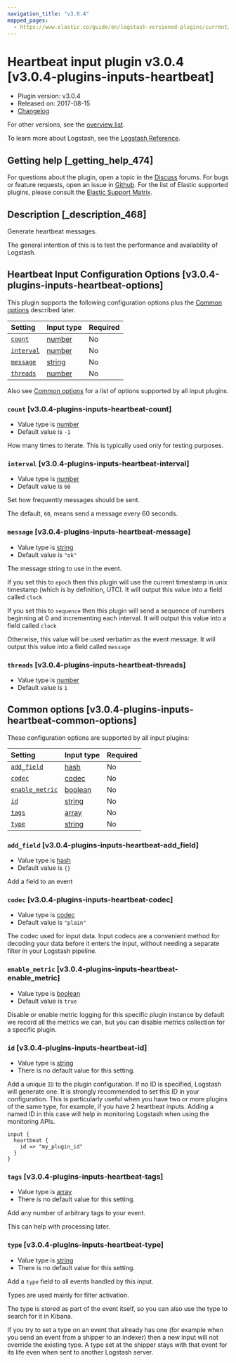 ```yaml
---
navigation_title: "v3.0.4"
mapped_pages:
  - https://www.elastic.co/guide/en/logstash-versioned-plugins/current/v3.0.4-plugins-inputs-heartbeat.html
---
```


# Heartbeat input plugin v3.0.4 [v3.0.4-plugins-inputs-heartbeat]

* Plugin version: v3.0.4
* Released on: 2017-08-15
* [Changelog](https://github.com/logstash-plugins/logstash-input-heartbeat/blob/v3.0.4/CHANGELOG.md)

For other versions, see the [overview list](input-heartbeat-index.md).

To learn more about Logstash, see the [Logstash Reference](https://www.elastic.co/guide/en/logstash/current/index.html).

## Getting help [_getting_help_474]

For questions about the plugin, open a topic in the [Discuss](http://discuss.elastic.co) forums. For bugs or feature requests, open an issue in [Github](https://github.com/logstash-plugins/logstash-input-heartbeat). For the list of Elastic supported plugins, please consult the [Elastic Support Matrix](https://www.elastic.co/support/matrix#matrix_logstash_plugins).

## Description [_description_468]

Generate heartbeat messages.

The general intention of this is to test the performance and availability of Logstash.

## Heartbeat Input Configuration Options [v3.0.4-plugins-inputs-heartbeat-options]

This plugin supports the following configuration options plus the [Common options](v3-0-4-plugins-inputs-heartbeat.md#v3.0.4-plugins-inputs-heartbeat-common-options) described later.

| Setting | Input type | Required |
| :- | :- | :- |
| [`count`](v3-0-4-plugins-inputs-heartbeat.md#v3.0.4-plugins-inputs-heartbeat-count) | [number](/lsr/value-types.md#number) | No |
| [`interval`](v3-0-4-plugins-inputs-heartbeat.md#v3.0.4-plugins-inputs-heartbeat-interval) | [number](/lsr/value-types.md#number) | No |
| [`message`](v3-0-4-plugins-inputs-heartbeat.md#v3.0.4-plugins-inputs-heartbeat-message) | [string](/lsr/value-types.md#string) | No |
| [`threads`](v3-0-4-plugins-inputs-heartbeat.md#v3.0.4-plugins-inputs-heartbeat-threads) | [number](/lsr/value-types.md#number) | No |

Also see [Common options](v3-0-4-plugins-inputs-heartbeat.md#v3.0.4-plugins-inputs-heartbeat-common-options) for a list of options supported by all input plugins.

### `count` [v3.0.4-plugins-inputs-heartbeat-count]

* Value type is [number](/lsr/value-types.md#number)
* Default value is `-1`

How many times to iterate. This is typically used only for testing purposes.

### `interval` [v3.0.4-plugins-inputs-heartbeat-interval]

* Value type is [number](/lsr/value-types.md#number)
* Default value is `60`

Set how frequently messages should be sent.

The default, `60`, means send a message every 60 seconds.

### `message` [v3.0.4-plugins-inputs-heartbeat-message]

* Value type is [string](/lsr/value-types.md#string)
* Default value is `"ok"`

The message string to use in the event.

If you set this to `epoch` then this plugin will use the current timestamp in unix timestamp (which is by definition, UTC). It will output this value into a field called `clock`

If you set this to `sequence` then this plugin will send a sequence of numbers beginning at 0 and incrementing each interval. It will output this value into a field called `clock`

Otherwise, this value will be used verbatim as the event message. It will output this value into a field called `message`

### `threads` [v3.0.4-plugins-inputs-heartbeat-threads]

* Value type is [number](/lsr/value-types.md#number)
* Default value is `1`

## Common options [v3.0.4-plugins-inputs-heartbeat-common-options]

These configuration options are supported by all input plugins:

| Setting | Input type | Required |
| :- | :- | :- |
| [`add_field`](v3-0-4-plugins-inputs-heartbeat.md#v3.0.4-plugins-inputs-heartbeat-add_field) | [hash](/lsr/value-types.md#hash) | No |
| [`codec`](v3-0-4-plugins-inputs-heartbeat.md#v3.0.4-plugins-inputs-heartbeat-codec) | [codec](/lsr/value-types.md#codec) | No |
| [`enable_metric`](v3-0-4-plugins-inputs-heartbeat.md#v3.0.4-plugins-inputs-heartbeat-enable_metric) | [boolean](/lsr/value-types.md#boolean) | No |
| [`id`](v3-0-4-plugins-inputs-heartbeat.md#v3.0.4-plugins-inputs-heartbeat-id) | [string](/lsr/value-types.md#string) | No |
| [`tags`](v3-0-4-plugins-inputs-heartbeat.md#v3.0.4-plugins-inputs-heartbeat-tags) | [array](/lsr/value-types.md#array) | No |
| [`type`](v3-0-4-plugins-inputs-heartbeat.md#v3.0.4-plugins-inputs-heartbeat-type) | [string](/lsr/value-types.md#string) | No |

### `add_field` [v3.0.4-plugins-inputs-heartbeat-add_field]

* Value type is [hash](/lsr/value-types.md#hash)
* Default value is `{}`

Add a field to an event

### `codec` [v3.0.4-plugins-inputs-heartbeat-codec]

* Value type is [codec](/lsr/value-types.md#codec)
* Default value is `"plain"`

The codec used for input data. Input codecs are a convenient method for decoding your data before it enters the input, without needing a separate filter in your Logstash pipeline.

### `enable_metric` [v3.0.4-plugins-inputs-heartbeat-enable_metric]

* Value type is [boolean](/lsr/value-types.md#boolean)
* Default value is `true`

Disable or enable metric logging for this specific plugin instance by default we record all the metrics we can, but you can disable metrics collection for a specific plugin.

### `id` [v3.0.4-plugins-inputs-heartbeat-id]

* Value type is [string](/lsr/value-types.md#string)
* There is no default value for this setting.

Add a unique `ID` to the plugin configuration. If no ID is specified, Logstash will generate one. It is strongly recommended to set this ID in your configuration. This is particularly useful when you have two or more plugins of the same type, for example, if you have 2 heartbeat inputs. Adding a named ID in this case will help in monitoring Logstash when using the monitoring APIs.

```
input {
  heartbeat {
    id => "my_plugin_id"
  }
}
```

### `tags` [v3.0.4-plugins-inputs-heartbeat-tags]

* Value type is [array](/lsr/value-types.md#array)
* There is no default value for this setting.

Add any number of arbitrary tags to your event.

This can help with processing later.

### `type` [v3.0.4-plugins-inputs-heartbeat-type]

* Value type is [string](/lsr/value-types.md#string)
* There is no default value for this setting.

Add a `type` field to all events handled by this input.

Types are used mainly for filter activation.

The type is stored as part of the event itself, so you can also use the type to search for it in Kibana.

If you try to set a type on an event that already has one (for example when you send an event from a shipper to an indexer) then a new input will not override the existing type. A type set at the shipper stays with that event for its life even when sent to another Logstash server.
